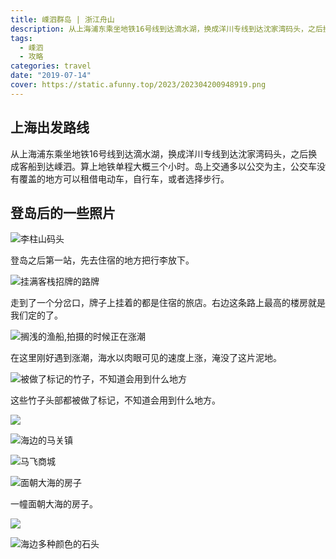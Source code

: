 ```yaml
---
title: 嵊泗群岛 | 浙江舟山
description: 从上海浦东乘坐地铁16号线到达滴水湖，换成洋川专线到达沈家湾码头，之后换成客船到达嵊泗。算上地铁单程大概三个小时。岛上交通多以公交为主，公交车没有覆盖的地方可以租借电动车或者自行车，或者选择步行。
tags:
  - 嵊泗
  - 攻略
categories: travel
date: "2019-07-14"
cover: https://static.afunny.top/2023/202304200948919.png
---
```

## 上海出发路线
从上海浦东乘坐地铁16号线到达滴水湖，换成洋川专线到达沈家湾码头，之后换成客船到达嵊泗。算上地铁单程大概三个小时。岛上交通多以公交为主，公交车没有覆盖的地方可以租借电动车，自行车，或者选择步行。

## 登岛后的一些照片
![李柱山码头](https://static.afunny.top/2023/202304200947680.png)

登岛之后第一站，先去住宿的地方把行李放下。

![挂满客栈招牌的路牌](https://static.afunny.top/2023/202304200947391.png)

走到了一个分岔口，牌子上挂着的都是住宿的旅店。右边这条路上最高的楼房就是我们定的了。

![搁浅的渔船,拍摄的时候正在涨潮](https://static.afunny.top/2023/202304200948919.png)

在这里刚好遇到涨潮，海水以肉眼可见的速度上涨，淹没了这片泥地。

![被做了标记的竹子，不知道会用到什么地方](https://static.afunny.top/2023/202304200948577.png)

这些竹子头部都被做了标记，不知道会用到什么地方。

![](https://static.afunny.top/2023/202304200948748.png)

![海边的马关镇](https://static.afunny.top/2023/202304200948747.png)

![马飞商城](https://static.afunny.top/2023/202304200948678.png)

![面朝大海的房子](https://static.afunny.top/2023/202304200949122.png)

一幢面朝大海的房子。

![](https://static.afunny.top/2023/202304200949099.png)

![海边多种颜色的石头](https://static.afunny.top/2023/202304200949644.png)

